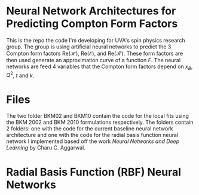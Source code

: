 # Neural Network Architectures for Predicting Compton Form Factors

This is the repo the code I'm developing for UVA's spin physics research group. The group is using artificial neural networks to predict the 3 Compton form factors $\textrm{Re}(\mathcal{H})$, $\textrm{Re}(\mathcal{E})$, and $\textrm{Re}(\mathcal{\tilde{H}})$. These form factors are then used generate an approximation curve of a function $F$. The neural networks are feed 4 variables that the Compton form factors depend on $x_B$, $Q^2$, $t$ and $k$.


# Files

The two folder BKM02 and BKM10 contain the code for the local fits using the BKM 2002 and BKM 2010 formulations respectively.  The folders contain 2 folders: one with the code for the current baseline neural network architecture and one with the code for the radial basis function neural network I implemented based off the work *Neural  Networks and  Deep Learning* by Charu C. Aggarwal.


# Radial Basis Function (RBF) Neural Networks